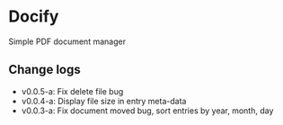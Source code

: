 # Docify
Simple PDF document manager

## Change logs
- v0.0.5-a: Fix delete file bug
- v0.0.4-a: Display file size in entry meta-data
- v0.0.3-a: Fix document moved bug, sort entries by year, month, day